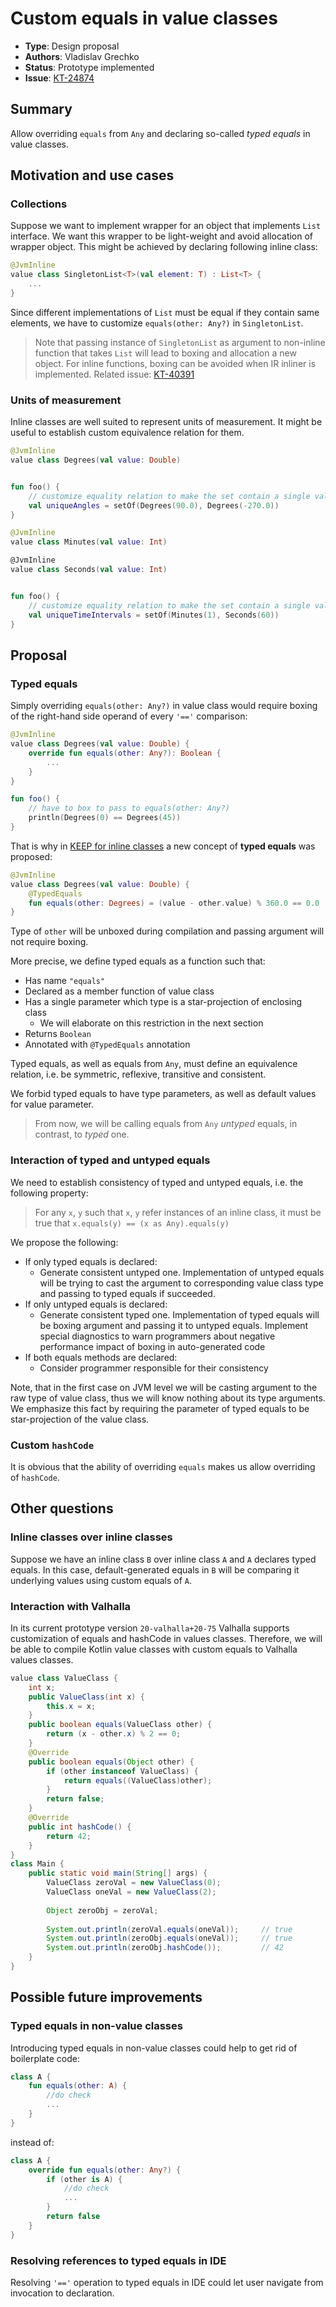 # Custom equals in value classes

* **Type**: Design proposal
* **Authors**: Vladislav Grechko
* **Status**: Prototype implemented
* **Issue**: [KT-24874](https://youtrack.jetbrains.com/issue/KT-24874/)

## Summary

Allow overriding `equals` from `Any` and declaring so-called *typed equals* in value classes.

## Motivation and use cases

### Collections

Suppose we want to implement wrapper for an object that implements `List` interface. We want this wrapper to be
light-weight and avoid allocation of wrapper object. This might be achieved by declaring following inline class:

```Kotlin
@JvmInline
value class SingletonList<T>(val element: T) : List<T> {
    ...
}
```

Since different implementations of `List` must be equal if they contain same elements, we have to
customize `equals(other: Any?)` in `SingletonList`.

> Note that passing instance of `SingletonList` as argument to non-inline function that takes `List`  will lead to
> boxing and allocation a new object. For inline functions, boxing can be avoided when IR inliner is implemented.
> Related issue:
> [KT-40391](https://youtrack.jetbrains.com/issue/KT-40391/Inline-function-boxes-inline-class-type-argument)
>

### Units of measurement

Inline classes are well suited to represent units of measurement. It might be useful to establish custom equivalence
relation for them.

```Kotlin
@JvmInline
value class Degrees(val value: Double)


fun foo() {
    // customize equality relation to make the set contain a single value
    val uniqueAngles = setOf(Degrees(90.0), Degrees(-270.0))
}
```

```Kotlin
@JvmInline
value class Minutes(val value: Int)

@JvmInline
value class Seconds(val value: Int)


fun foo() {
    // customize equality relation to make the set contain a single value
    val uniqueTimeIntervals = setOf(Minutes(1), Seconds(60))
}
```

## Proposal

### Typed equals

Simply overriding `equals(other: Any?)` in value class would require boxing of the right-hand side operand of
every `'=='` comparison:

```Kotlin
@JvmInline
value class Degrees(val value: Double) {
    override fun equals(other: Any?): Boolean {
        ...
    }
}

fun foo() {
    // have to box to pass to equals(other: Any?)
    println(Degrees(0) == Degrees(45))
}
```

That is why in [KEEP for inline classes](https://github.com/Kotlin/KEEP/blob/master/proposals/inline-classes.md) a new
concept of **typed equals** was proposed:

```Kotlin
@JvmInline
value class Degrees(val value: Double) {
    @TypedEquals
    fun equals(other: Degrees) = (value - other.value) % 360.0 == 0.0
}
```

Type of `other` will be unboxed during compilation and passing argument will not require boxing.

More precise, we define typed equals as a function such that:

* Has name `"equals"`
* Declared as a member function of value class
* Has a single parameter which type is a star-projection of enclosing class
    * We will elaborate on this restriction in the next section
* Returns `Boolean`
* Annotated with `@TypedEquals` annotation

Typed equals, as well as equals from `Any`, must define an equivalence relation, i.e. be symmetric, reflexive,
transitive and consistent.

We forbid typed equals to have type parameters, as well as default values for value parameter.

> From now, we will be calling equals from `Any` *untyped* equals, in contrast, to *typed* one.

### Interaction of typed and untyped equals

We need to establish consistency of typed and untyped equals, i.e. the following property:
> For any `x`, `y` such that `x`, `y` refer instances of an inline class, it must be true
> that `x.equals(y) == (x as Any).equals(y)`

We propose the following:

* If only typed equals is declared:
    * Generate consistent untyped one. Implementation of untyped equals will be trying to cast the argument to
      corresponding value class type and passing to typed equals if succeeded.
* If only untyped equals is declared:
    * Generate consistent typed one. Implementation of typed equals will be boxing argument and passing it to untyped
      equals. Implement special diagnostics to warn programmers about negative performance impact of boxing in
      auto-generated code
* If both equals methods are declared:
    * Consider programmer responsible for their consistency

Note, that in the first case on JVM level we will be casting argument to the raw type of value class, thus we will know
nothing about its type arguments. We emphasize this fact by requiring the parameter of typed equals to be
star-projection of the value class.

### Custom `hashCode`

It is obvious that the ability of overriding `equals` makes us allow overriding of `hashCode`.

## Other questions

### Inline classes over inline classes

Suppose we have an inline class `B` over inline class `A` and `A` declares typed equals. In this case,
default-generated equals in `B` will be comparing it underlying values using custom equals of `A`.

### Interaction with Valhalla

In its current prototype version `20-valhalla+20-75` Valhalla supports customization of equals and hashCode in values
classes. Therefore, we will be able to compile Kotlin value classes with custom equals to Valhalla values classes.

```Java
value class ValueClass {
    int x;
    public ValueClass(int x) {
        this.x = x;
    }
    public boolean equals(ValueClass other) {
        return (x - other.x) % 2 == 0;
    }
    @Override
    public boolean equals(Object other) {
        if (other instanceof ValueClass) {
            return equals((ValueClass)other);
        }
        return false;
    }
    @Override
    public int hashCode() {
        return 42;
    }
}
class Main {
    public static void main(String[] args) {
        ValueClass zeroVal = new ValueClass(0);
        ValueClass oneVal = new ValueClass(2);
        
        Object zeroObj = zeroVal;
        
        System.out.println(zeroVal.equals(oneVal));		// true
        System.out.println(zeroObj.equals(oneVal));		// true
        System.out.println(zeroObj.hashCode());			// 42
    }
}
```

## Possible future improvements

### Typed equals in non-value classes

Introducing typed equals in non-value classes could help to get rid of boilerplate code:

```Kotlin
class A {
    fun equals(other: A) {
        //do check
        ...
    }
}
```

instead of:

```Kotlin
class A {
    override fun equals(other: Any?) {
        if (other is A) {
            //do check
            ...
        }
        return false
    }
}
```

### Resolving references to typed equals in IDE

Resolving `'=='` operation to typed equals in IDE could let user navigate from invocation to declaration.